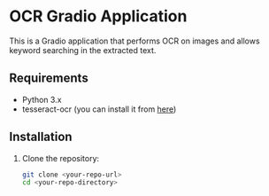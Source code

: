# OCR Gradio Application

This is a Gradio application that performs OCR on images and allows keyword searching in the extracted text.

## Requirements

- Python 3.x
- tesseract-ocr (you can install it from [here](https://github.com/tesseract-ocr/tesseract))

## Installation

1. Clone the repository:
   ```bash
   git clone <your-repo-url>
   cd <your-repo-directory>
